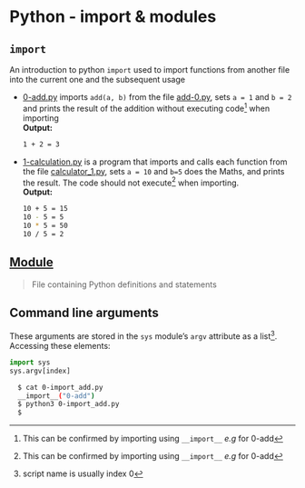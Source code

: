# Python - import & modules

## `import`

An introduction to python `import` used to import functions from another file into the current one and the subsequent usage

* [0-add.py](./0-add.py) imports `add(a, b)` from the file [add-0.py](./add_0.py), sets `a = 1` and `b = 2` and prints the result of the addition without executing code[^2] when importing  
**Output:**

  ```bash  
  1 + 2 = 3
  ```

* [1-calculation.py](./1-calculation.py) is a program that imports and calls each function from the file [calculator_1.py](./calculator_1.py), sets `a = 10` and `b=5` does the Maths, and prints the result. The code should not execute[^2] when importing.  
**Output:**

  ```bash
  10 + 5 = 15
  10 - 5 = 5
  10 * 5 = 50
  10 / 5 = 2
  ```

## [Module](https://docs.python.org/3.8/tutorial/modules.html)
>
> File containing Python definitions and statements

## Command line arguments

These arguments are stored in the `sys` module’s `argv` attribute as a list[^1].
Accessing these elements:

```python
import sys
sys.argv[index]
```

[^1]: script name is usually index 0  
[^2]: This can be confirmed by importing using `__import__`  _e.g_ for 0-add
```bash
  $ cat 0-import_add.py
  __import__("0-add")
  $ python3 0-import_add.py 
  $ 
```

